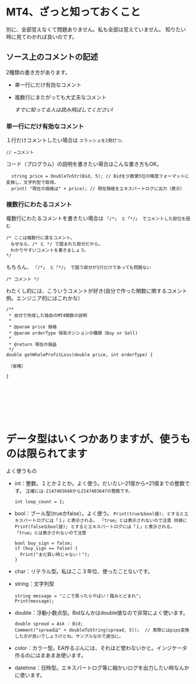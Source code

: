 # MT4、ざっと知っておくこと

>
 別に、全部覚えなくて問題ありません。私も全部は覚えていません。 
 知りたい時に見てわかれば良いのです。

## ソース上のコメントの記述

2種類の書き方があります。
- 単一行にだけ有効なコメント
- 複数行にまたがっても大丈夫なコメント

    *すでに知ってる人は読み飛ばしてください!* 


### 単一行にだけ有効なコメント

１行だけコメントしたい場合は `スラッシュを2発打つ。`
```
// ←コメント
```

コード（プログラム）の説明を書きたい場合はこんな書き方もOK。
```
  string price = DoubleToStr(Bid, 5); // Bidを少数第5位の精度フォーマットに変換し、文字列型で取得。
  print( "現在の価格は" + price); // 現在価格をエキスパートログに出力（表示）
```




### 複数行にわたるコメント ###

複数行にわたるコメントを書きたい場合は `「/*」 と「*/」 でコメントした部位を囲む`　

```
/* ここは複数行に渡るコメント。
　なぜなら、/* と */ で囲まれた部分だから。
　わかりやすいコメントを書きましょう。
*/
```

もちろん、 `「/*」 と「*/」 で囲う部分が1行だけであっても問題ない`

```
/* コメント */

```

わたくし的には、こういうコメントが好き(自分で作った関数に関するコメント例。エンジニア的にはこれかな）

```
/**
 * 自分で作成した独自のMT4関数の説明
 * 
 * @param price 価格
 * @param orderType 保有ポジションの種類（Buy or Sell)
 * 
 * @return 現在の損益
 */
double getWholeProfitLoss(double price, int orderType) {

　（省略）

} 
```


　

　

　



# データ型はいくつかありますが、使うものは限られてます

よく使うもの
- int：整数。１とか２とか。よく使う。だいたい-21億から+21億までの整数です。
		`正確には-2147483648から2147483647の整数です。` 

	```
	int loop_count = 1;
	```

- bool：ブール型(trueかfalse）。よく使う。
	`Print(trueなbool値); とするとエキスパートログには「１」と表示される。 「true」とは表示されないので注意
	同様にPrint(falseなbool値); とするとエキスパートログには「１」と表示される。 「true」とは表示されないので注意`

	```
	bool buy_sign = false;
	if (buy_sign == false) {
	  Print("まだ買い時じゃない！");
	}
	```

- char：リテラル型。私はここ３年位、使ったことないです。
 
- string：文字列型

	```
	string message = "ここで買ったらやばい！踏みとどまれ";
	Print(message);
	```
 
- double：浮動小数点型。Bidなんかはdouble値なので非常によく使います。

	```
	double spread = Ask - Bid;
	Comment("spreadは" + doubleToString(spread, 5));  // 実際にはpips変換した方が良いでしょうけどね。サンプルなので適当に。
	```

- color：カラー型。EA作るぶんには、それほど使わないかと。インジケータ作るのにはまあまあ使います。
 
- datetime：日時型。エキスパートログ等に細かいログを出力したい時なんかに使います。


　

　

　